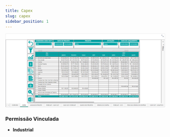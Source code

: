 ```yaml
---
title: Capex
slug: capex
sidebar_position: 1 
---
```


![Alt text](image-1.png)





### Permissão Vinculada

- **Industrial**